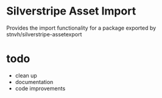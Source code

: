 # Silverstripe Asset Import

Provides the import functionality for a package exported by stnvh/silverstripe-assetexport

# todo

* clean up
* documentation
* code improvements
